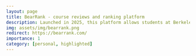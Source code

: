 ```yaml
---
layout: page
title: BearRank - course reviews and ranking platform
description: Launched in 2025, this platform allows students at Berkeley to share their experiences about different classes. This was built in Python Fast API, React.js, Typescript and PostrgeSQL. The app is deployed on GCP through Cloud Run, featuring paginated REST APIs and CORS-safe architecture. 
img: assets/img/bearrank.png
redirect: https://bearrank.com/
importance: 1
category: [personal, highlighted]
---
```

